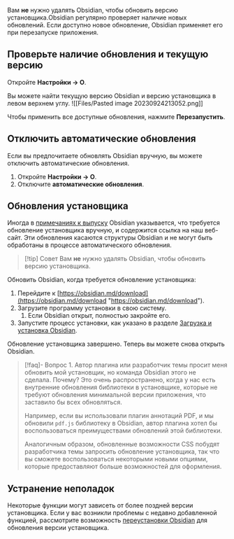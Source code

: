 Вам **не** нужно удалять Obsidian, чтобы обновить версию установщика.Obsidian регулярно проверяет наличие новых обновлений. Если доступно новое обновление, Obsidian применяет его при перезапуске приложения.

## Проверьте наличие обновления и текущую версию

Откройте **Настройки → О**.

Вы можете найти текущую версию Obsidian и версию установщика в левом верхнем углу.
![[Files/Pasted image 20230924213052.png]]

Чтобы применить все доступные обновления, нажмите **Перезапустить**.

## Отключить автоматические обновления

Если вы предпочитаете обновлять Obsidian вручную, вы можете отключить автоматические обновления.

1. Откройте **Настройки → О**.
2. Отключите **автоматические обновления**.

## Обновления установщика

Иногда в [примечаниях к выпуску](https://obsidian.md/changelog/) Obsidian указывается, что требуется обновление установщика вручную, и содержится ссылка на наш веб-сайт. Эти обновления касаются структуры Obsidian и не могут быть обработаны в процессе автоматического обновления.

>[!tip] Совет
>Вам **не** нужно удалять Obsidian, чтобы обновить версию установщика.

Обновить Obsidian, когда требуется обновление установщика:

1. Перейдите к [https://obsidian.md/download](https://obsidian.md/download "https://obsidian.md/download").
2. Загрузите программу установки в свою систему.
    1. Если Obsidian открыт, полностью закройте его.
3. Запустите процесс установки, как указано в разделе [Загрузка и установка Obsidian](https://help.obsidian.md/Getting+started/Download+and+install+Obsidian).

Обновление установщика завершено. Теперь вы можете снова открыть Obsidian.

> [!faq]- Вопрос 1. Автор плагина или разработчик темы просит меня обновить мой установщик, но команда Obsidian этого не сделала. Почему?
> Это очень распространено, когда у нас есть внутренние обновления библиотеки в установщике, которые не требуют обновления минимальной версии приложения, что заставило бы всех обновляться.
> 
>Например, если вы использовали плагин аннотаций PDF, и мы обновили `pdf.js` библиотеку в Obsidian, автор плагина хотел бы воспользоваться преимуществами обновлений этой библиотеки.
>
>Аналогичным образом, обновленные возможности CSS побудят разработчика темы запросить обновление установщика, так что вы сможете воспользоваться некоторыми новыми опциями, которые предоставляют больше возможностей для оформления. 

## Устранение неполадок

Некоторые функции могут зависеть от более поздней версии установщика. Если у вас возникли проблемы с недавно добавленной функцией, рассмотрите возможность [переустановки Obsidian](https://help.obsidian.md/Getting+started/Download+and+install+Obsidian) для обновления версии установщика.